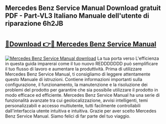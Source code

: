 ## Mercedes Benz Service Manual Download gratuit PDF - Part-VL3 Italiano Manuale dell'utente di riparazione 6h2JB

# <h2><a href="http://dfaibmz.blite.top/?on=Mercedes+Benz+Service+Manual">🔗Download 👉🔴 Mercedes Benz Service Manual</a></h2>

[![Mercedes Benz Service Manual download](https://i.imgur.com/lujVjoI.png)](http://dfaibmz.blite.top/?on=Mercedes+Benz+Service+Manual)
La tua porta verso L'efficienza in questa guida imparerai come il tuo nuovo REDDDDDDD può semplificare il tuo flusso di lavoro e aumentare la produttività. Prima di utilizzare Mercedes Benz Service Manual, ti consigliamo di leggere attentamente questo Manuale di istruzioni. Contiene informazioni importanti sulla configurazione, il funzionamento, la manutenzione e la risoluzione dei problemi del prodotto per garantire che sia possibile utilizzare il prodotto in modo efficace ed efficiente. Mercedes Benz Service Manual ha una serie di funzionalità avanzate tra cui geolocalizzazione, avvisi intelligenti, temi personalizzabili e accesso multiutente, tutti facilmente controllabili dall'interfaccia utente intuitiva e intuitiva. Grazie per aver scelto Mercedes Benz Service Manual. Siamo felici di far parte del tuo viaggio.
